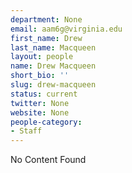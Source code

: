 ```yaml
---
department: None
email: aam6g@virginia.edu
first_name: Drew
last_name: Macqueen
layout: people
name: Drew Macqueen
short_bio: ''
slug: drew-macqueen
status: current
twitter: None
website: None
people-category:
- Staff
---
```


No Content Found
